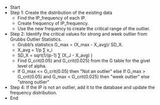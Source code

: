 - Start
- Step 1: Create the distribution of the existing data
	* Find the IP_frequency of each IP.
	* Create frequency of IP_frequency.
	* Use the new frequency to create the critical range of the outlier.
- Step 2: Identify the critical values for strong and week outlier from Grubbs Outlier Statistics.
	* Grubb’s statistics G_max = (X_max - X_avg)/ SD_X.
	* X_avg = 1/p ∑ x_i
	* SD_X = sqrt(1/(p-1)  ∑  (X_J - X_avg) )
	* Find G_crit(0.05) and G_crit(0.025) from the G table for the givel level of alpha.
	* If G_max <= G_crit(0.05) then "Not an outlier"
	   else If G_max > G_crit(0.05) and G_max < G_crit(0.025)  then "week outlier"
	   else "strong outlier"
- Step 4:  If the IP is not an outlier, add it to the database and update the frequency distribution.
- End

